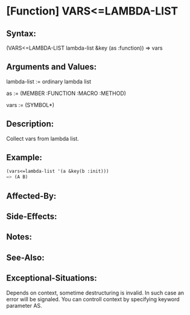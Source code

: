 # [Function] VARS<=LAMBDA-LIST

## Syntax:

(VARS<=LAMBDA-LIST lambda-list &key (as :function)) => vars

## Arguments and Values:

lambda-list := ordinary lambda list

as := (MEMBER :FUNCTION :MACRO :METHOD)

vars := (SYMBOL\*)

## Description:

Collect vars from lambda list.

## Example:
```lisp
(vars<=lambda-list '(a &key(b :init)))
=> (A B)
```
## Affected-By:

## Side-Effects:

## Notes:

## See-Also:

## Exceptional-Situations:

Depends on context, sometime destructuring is invalid.
In such case an error will be signaled.
You can controll context by specifying keyword parameter AS.
